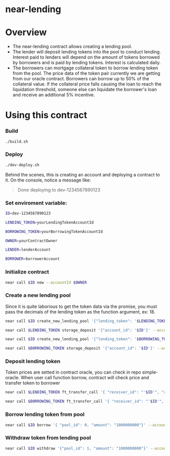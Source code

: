 near-lending
=============
Overview
=====================

* The near-lending contract allows creating a lending pool.
* The lender will deposit lending tokens into the pool to conduct lending. Interest paid to lenders will depend on the amount of tokens borrowed by borrowers and is paid by lending tokens. Interest is calculated daily.
* The borrowers can mortgage collateral token to borrow lending token from the pool. The price data of the token pair currently we are getting from our oracle contract. Borrowers can borrow up to 50% of the collateral value. If the collateral price falls causing the loan to reach the liquidation threshold, someone else can liquidate the borrower's loan and receive an additional 5% incentive.

Using this contract
=====================

### Build
```bash
./build.sh
```
### Deploy
```bash
./dev-deploy.sh
```
Behind the scenes, this is creating an account and deploying a contract to it. On the console, notice a message like:

>Done deploying to dev-1234567890123

### Set enviroment variable:

```bash
ID=dev-1234567890123
```

```bash
LENDING_TOKEN=yourLendingTokenAccountId
```

```bash
BORROWING_TOKEN=yourBorrowingTokenAccountId
```

```bash
OWNER=yourContractOwner
```

```bash
LENDER=lenderAccount
```

```bash
BORROWER=borrowerAccount
```

### Initialize contract

```bash
near call $ID new --accountId $OWNER
```
### Create a new lending pool

Since it is quite laborious to get the token data via the promise, you must pass the decimals of the lending token as the function argument, ex: 18.
```bash
near call $ID create_new_lending_pool '{"lending_token": '$LENDING_TOKEN', "decimals": 18, "interest_rate": 2000}' --accountId $OWNER
```
```bash
near call $LENDING_TOKEN storage_deposit '{"account_id": '$ID'}' --accountId $OWNER --deposit 0.125
```
```bash
near call $ID create_new_lending_pool '{"lending_token": '$BORROWING_TOKEN', "decimals": 18, "interest_rate": 2000}' --accountId $OWNER
```
```bash
near call $BORROWING_TOKEN storage_deposit '{"account_id": '$ID'}' --accountId $OWNER --deposit 0.125
```

### Deposit lending token

Token prices are setted in contract oracle, you can check in repo simple-oracle. When user call function borrow, contract will check price and transfer token to borrower

```bash
near call $LENDING_TOKEN ft_transfer_call '{ "receiver_id": "'$ID'", "amount": "1000000000000000000000000", "msg": "{\"transfer_type\": \"Deposit\", \"token\": \"'$LENDING_TOKEN'\", \"pool_id\": 0}"}'  --accountId $LENDER --depositYocto 1
```

```bash
near call $BORROWING_TOKEN ft_transfer_call '{ "receiver_id": "'$ID'", "amount": "1000000000000000000000000", "msg": "{\"transfer_type\": \"Deposit\", \"token\": \"'$BORROWING_TOKEN'\", \"pool_id\": 1}"}'  --accountId $BORROWER --depositYocto 1
```

### Borrow lending token from pool

```bash
near call $ID borrow '{ "pool_id": 0, "amount": "1000000000"}' --accountId $BORROWER --depositYocto 1
```

### Withdraw token from lending pool
```bash
near call $ID withdraw '{"pool_id": 1, "amount": "1000000000"}' --accountId $LENDER --depositYocto 1
```
